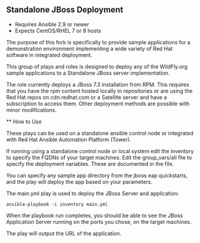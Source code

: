 ## Standalone JBoss Deployment

- Requires Ansible 2.9 or newer
- Expects CentOS/RHEL 7 or 8 hosts

The purpose of this fork is specifically to provide sample applications for 
a demonstration environment implementing a wide variety of Red Hat software
in integrated deployment.

This group of plays and roles is designed to deploy any of the WildFly.org sample
applications to a Standalone JBoss server implementation.

The role currently deploys a JBoss 7.3 installation from RPM. This requires
that you have the rpm content hosted locally in repositories or are using the Red Hat
repos on cdn.redhat.com or a Satellite server and have a subscription to access them.
Other deployment methods are possible with minor modifications.

** How to Use 

These plays can be used on a standalone ansible control node or integrated with 
Red Hat Ansible Automation Platform (Tower). 

If running using a standalone control node or local system edit the inventory 
to specify the FQDNs of your target machines. Edit the group_vars/all file 
to specify the deployment variables. These are documented in the file.

You can specify any sample app directory from the jboss eap quickstarts, and
the play will deploy the app based on your parameters.

The main.yml play is used to deploy the JBoss Server and application:

	ansible-playbook -i inventory main.yml

When the playbook run completes, you should be able to see the JBoss
Application Server running on the ports you chose, on the target machines.

The play will output the URL of the application.


